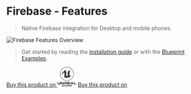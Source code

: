 
# Firebase - Features

>  Native Firebase integration for Desktop and mobile phones.

![Firebase Features Overview](https://cdn1.epicgames.com/ue/product/Screenshot/Slide2.PNG-1920x1080-159ca9b10cb2776eb016b999d15a9fc7.jpg)


> Get started by reading the [installation guide](/installation) or with the [Blueprint Examples](/components).

<div class="centered">
  <a class="ue-button" href="https://www.unrealengine.com/marketplace/en-US/product/firebase-features">Buy this product on <img width="50px" src="_images/buyueicon.png"/></a>
<a class="gumroad-button" href="https://pandoresmarketplace.gumroad.com/l/FirebaseFeatures?wanted=true">Buy this product on</a>
</div>
